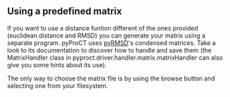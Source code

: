 ## Using a predefined matrix
If you want to use a distance funtion different of the ones provided (euclidean distance and RMSD) you can generate your matrix
using a separate program. pyProCT uses [pyRMSD](https://github.com/victor-gil-sepulveda/pyRMSD.git)'s condensed matrices. Take a look to its documentation to discover how to handle and
save them (the MatrixHandler class in pyproct.driver.handler.matrix.matrixHandler can also give you some hints about its use).  

The only way to choose the matrix file is by using the browse button and selecting one from your filesystem. 
